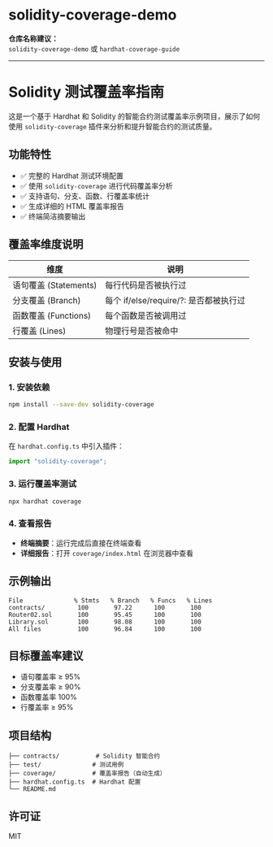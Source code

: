 # solidity-coverage-demo
**仓库名称建议：**  
`solidity-coverage-demo` 或 `hardhat-coverage-guide`

---

# Solidity 测试覆盖率指南

这是一个基于 Hardhat 和 Solidity 的智能合约测试覆盖率示例项目，展示了如何使用 `solidity-coverage` 插件来分析和提升智能合约的测试质量。

## 功能特性

- ✅ 完整的 Hardhat 测试环境配置
- ✅ 使用 `solidity-coverage` 进行代码覆盖率分析
- ✅ 支持语句、分支、函数、行覆盖率统计
- ✅ 生成详细的 HTML 覆盖率报告
- ✅ 终端简洁摘要输出

## 覆盖率维度说明

| 维度 | 说明 |
|------|------|
| 语句覆盖 (Statements) | 每行代码是否被执行过 |
| 分支覆盖 (Branch) | 每个 if/else/require/?: 是否都被执行过 |
| 函数覆盖 (Functions) | 每个函数是否被调用过 |
| 行覆盖 (Lines) | 物理行号是否被命中 |

## 安装与使用

### 1. 安装依赖
```bash
npm install --save-dev solidity-coverage
```

### 2. 配置 Hardhat
在 `hardhat.config.ts` 中引入插件：
```typescript
import "solidity-coverage";
```

### 3. 运行覆盖率测试
```bash
npx hardhat coverage
```

### 4. 查看报告
- **终端摘要**：运行完成后直接在终端查看
- **详细报告**：打开 `coverage/index.html` 在浏览器中查看

## 示例输出
```
File              % Stmts   % Branch   % Funcs   % Lines
contracts/         100       97.22      100       100
Router02.sol       100       95.45      100       100
Library.sol        100       98.08      100       100
All files          100       96.84      100       100
```

## 目标覆盖率建议
- 语句覆盖率 ≥ 95%
- 分支覆盖率 ≥ 90%
- 函数覆盖率 100%
- 行覆盖率 ≥ 95%

## 项目结构
```
├── contracts/          # Solidity 智能合约
├── test/              # 测试用例
├── coverage/          # 覆盖率报告（自动生成）
├── hardhat.config.ts  # Hardhat 配置
└── README.md
```

## 许可证
MIT
